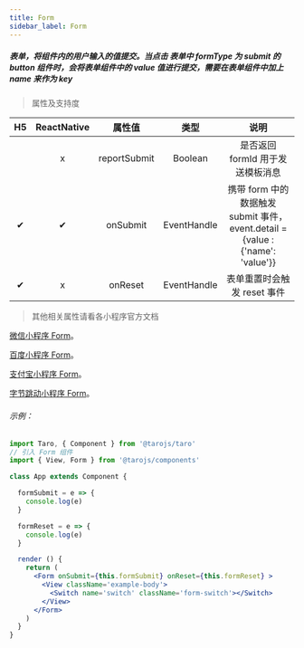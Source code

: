 ```yaml
---
title: Form
sidebar_label: Form
---
```


##### 表单，将组件内的用户输入的值提交。当点击 表单中 formType 为 submit 的 button 组件时，会将表单组件中的 value 值进行提交，需要在表单组件中加上 name 来作为 key

> 属性及支持度

| H5 | ReactNative | 属性值 | 类型 | 说明 |
| :-: | :-: | :-: |:-: | :-: |
|  | x | reportSubmit | Boolean | 是否返回 formId 用于发送模板消息 |
| ✔ | ✔ | onSubmit | EventHandle | 携带 form 中的数据触发 submit 事件，event.detail = {value : {'name': 'value'}} |
| ✔ | x | onReset | EventHandle | 表单重置时会触发 reset 事件 |

>其他相关属性请看各小程序官方文档

[微信小程序 Form](https://developers.weixin.qq.com/miniprogram/dev/component/form.html)。

[百度小程序 Form](https://smartprogram.baidu.com/docs/develop/component/formlist/#form)。

[支付宝小程序 Form](https://docs.alipay.com/mini/component/form)。

[字节跳动小程序 Form](https://developer.toutiao.com/docs/comp/form.html)。


###### 示例：
```jsx
import Taro, { Component } from '@tarojs/taro'
// 引入 Form 组件
import { View, Form } from '@tarojs/components'

class App extends Component {

  formSubmit = e => {
    console.log(e)
  }

  formReset = e => {
    console.log(e)
  }

  render () {
    return (
      <Form onSubmit={this.formSubmit} onReset={this.formReset} >
        <View className='example-body'>
          <Switch name='switch' className='form-switch'></Switch>
        </View>
      </Form>
    )
  }
}
```
